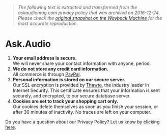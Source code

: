 > *The following text is extracted and transformed from the askaudiomag.com privacy policy that was archived on 2016-12-24. Please check the [original snapshot on the Wayback Machine](https://web.archive.org/web/20161224012849id_/https%3A//ask.audio/privacy-policy) for the most accurate reproduction.*

# Ask.Audio

  1. **Your email address is secure.**  
We will never share your contact information with anyone, period.
  2. **We do not store any credit card information.**  
All commerce is through [PayPal](http://paypal.com/).
  3. **Personal information is stored on our secure server.**  
Our SSL encryption is provided by [Thawte](http://thawte.com/), the industry leader in Internet Security. This certificate ensures that your information is sent securely, and encrypted, to our secure database server.
  4. **Cookies are set to track your shopping cart only.**  
Our cookies delete themselves as soon as you finish your session, or after 30 minutes of inactivity. No traces are left on your computer.



Do you have a question about our Privacy Policy? Let us know by clicking [here](https://web.archive.org/contact).
